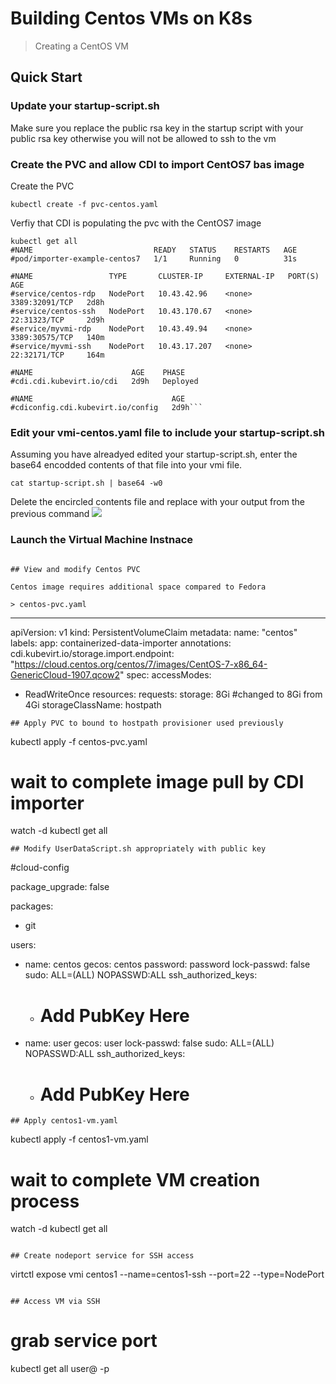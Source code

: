 # Building Centos VMs on K8s

> Creating a CentOS VM

## Quick Start

### Update your startup-script.sh
Make sure you replace the public rsa key in the startup script with your public rsa key otherwise you will not be allowed to ssh to the vm

### Create the PVC and allow CDI to import CentOS7 bas image
Create the PVC

```kubectl create -f pvc-centos.yaml```

Verfiy that CDI is populating the pvc with the CentOS7 image
```
kubectl get all
#NAME                           READY   STATUS    RESTARTS   AGE
#pod/importer-example-centos7   1/1     Running   0          31s

#NAME                 TYPE       CLUSTER-IP     EXTERNAL-IP   PORT(S)          AGE
#service/centos-rdp   NodePort   10.43.42.96    <none>        3389:32091/TCP   2d8h
#service/centos-ssh   NodePort   10.43.170.67   <none>        22:31323/TCP     2d9h
#service/myvmi-rdp    NodePort   10.43.49.94    <none>        3389:30575/TCP   140m
#service/myvmi-ssh    NodePort   10.43.17.207   <none>        22:32171/TCP     164m

#NAME                      AGE    PHASE
#cdi.cdi.kubevirt.io/cdi   2d9h   Deployed

#NAME                               AGE
#cdiconfig.cdi.kubevirt.io/config   2d9h```
```

### Edit your vmi-centos.yaml file to include your startup-script.sh
Assuming you have alreadyed edited your startup-script.sh, enter the base64 encodded contents of that file into your vmi file.
```
cat startup-script.sh | base64 -w0
```
Delete the encircled contents file and replace with your output from the previous command
<img src="images/replace-userdata.PNG"/>

### Launch the Virtual Machine Instnace
```kubectl create -f 

## View and modify Centos PVC

Centos image requires additional space compared to Fedora

> centos-pvc.yaml
```
---
apiVersion: v1
kind: PersistentVolumeClaim
metadata:
  name: "centos"
  labels:
    app: containerized-data-importer
  annotations:
    cdi.kubevirt.io/storage.import.endpoint: "https://cloud.centos.org/centos/7/images/CentOS-7-x86_64-GenericCloud-1907.qcow2"
spec:
  accessModes:
  - ReadWriteOnce
  resources:
    requests:
      storage: 8Gi #changed to 8Gi from 4Gi
  storageClassName: hostpath

```
## Apply PVC to bound to hostpath provisioner used previously

```
kubectl apply -f centos-pvc.yaml
# wait to complete image pull by CDI importer
watch -d kubectl get all
```
## Modify UserDataScript.sh appropriately with public key
```
#cloud-config

package_upgrade: false

packages:
  - git

users:
  - name: centos
    gecos: centos
    password: password
    lock-passwd: false
    sudo: ALL=(ALL) NOPASSWD:ALL
    ssh_authorized_keys:
      - # Add PubKey Here
  - name: user
    gecos: user
    lock-passwd: false
    sudo: ALL=(ALL) NOPASSWD:ALL
    ssh_authorized_keys:
      - # Add PubKey Here
```
## Apply centos1-vm.yaml
```
kubectl apply -f centos1-vm.yaml
# wait to complete VM creation process
watch -d kubectl get all
```

## Create nodeport service for SSH access
```
virtctl expose vmi centos1 --name=centos1-ssh --port=22 --type=NodePort
```

## Access VM via SSH
```
# grab service port
kubectl get all
user@<host machine ip> -p <nodeport service port>
```
